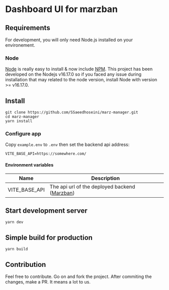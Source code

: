# Dashboard UI for marzban

## Requirements

For development, you will only need Node.js installed on your environement.

### Node

[Node](http://nodejs.org/) is really easy to install & now include [NPM](https://npmjs.org/).
This project has been developed on the Nodejs v16.17.0 so if you faced any issue during installation that may related to the node version, install Node with version >= v16.17.0.

## Install

    git clone https://github.com/SSaeedhoseini/marz-manager.git
    cd marz-manager
    yarn install

### Configure app

Copy `example.env` to `.env` then set the backend api address:

    VITE_BASE_API=https://somewhere.com/

#### Environment variables

| Name          | Description                                                                          |
| ------------- | ------------------------------------------------------------------------------------ |
| VITE_BASE_API | The api url of the deployed backend ([Marzban](https://github.com/SSaeedhoseini/Marzban)) |

## Start development server

    yarn dev

## Simple build for production

    yarn build

## Contribution

Feel free to contribute. Go on and fork the project. After commiting the changes, make a PR. It means a lot to us.
